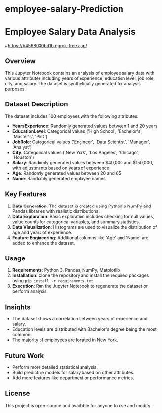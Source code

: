 # employee-salary-Prediction
# Employee Salary Data Analysis
#https://b4568030bd1b.ngrok-free.app/
## Overview
This Jupyter Notebook contains an analysis of employee salary data with various attributes including years of experience, education level, job role, city, and salary. The dataset is synthetically generated for analysis purposes.

## Dataset Description
The dataset includes 100 employees with the following attributes:
- **YearsExperience**: Randomly generated values between 1 and 20 years
- **EducationLevel**: Categorical values ('High School', 'Bachelor's', 'Master's', 'PhD')
- **JobRole**: Categorical values ('Engineer', 'Data Scientist', 'Manager', 'Analyst')
- **City**: Categorical values ('New York', 'Los Angeles', 'Chicago', 'Houston')
- **Salary**: Randomly generated values between $40,000 and $150,000, with adjustments based on years of experience
- **Age**: Randomly generated values between 20 and 65
- **Name**: Randomly generated employee names

## Key Features
1. **Data Generation**: The dataset is created using Python's NumPy and Pandas libraries with realistic distributions.
2. **Data Exploration**: Basic exploration includes checking for null values, value counts for categorical variables, and summary statistics.
3. **Data Visualization**: Histograms are used to visualize the distribution of age and years of experience.
4. **Feature Engineering**: Additional columns like 'Age' and 'Name' are added to enhance the dataset.

## Usage
1. **Requirements**: Python 3, Pandas, NumPy, Matplotlib
2. **Installation**: Clone the repository and install the required packages using `pip install -r requirements.txt`.
3. **Execution**: Run the Jupyter Notebook to regenerate the dataset or perform analysis.

## Insights
- The dataset shows a correlation between years of experience and salary.
- Education levels are distributed with Bachelor's degree being the most common.
- The majority of employees are located in New York.

## Future Work
- Perform more detailed statistical analysis.
- Build predictive models for salary based on other attributes.
- Add more features like department or performance metrics.

## License
This project is open-source and available for anyone to use and modify.
